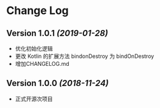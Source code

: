 # Change Log


## Version 1.0.1 *(2019-01-28)*
 * 优化初始化逻辑
 * 更改 Kotlin 的扩展方法 bindonDestroy 为 bindOnDestroy
 * 增加CHANGELOG.md
## Version 1.0.0 *(2018-11-24)*
 * 正式开源次项目
